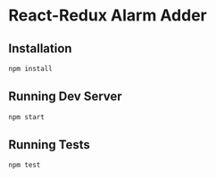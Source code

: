 # React-Redux Alarm Adder

## Installation

```bash
npm install
```

## Running Dev Server

```bash
npm start
```

## Running Tests

```bash
npm test
```